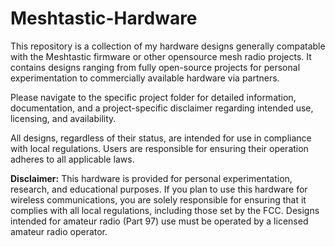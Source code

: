 # Meshtastic-Hardware

This repository is a collection of my hardware designs generally compatable with the Meshtastic firmware or other opensource mesh radio projects. It contains designs ranging from fully open-source projects for personal experimentation to commercially available hardware via partners.

Please navigate to the specific project folder for detailed information, documentation, and a project-specific disclaimer regarding intended use, licensing, and availability.

All designs, regardless of their status, are intended for use in compliance with local regulations. Users are responsible for ensuring their operation adheres to all applicable laws.

**Disclaimer:** This hardware is provided for personal experimentation, research, and educational purposes. If you plan to use this hardware for wireless communications, you are solely responsible for ensuring that it complies with all local regulations, including those set by the FCC. Designs intended for amateur radio (Part 97) use must be operated by a licensed amateur radio operator.
